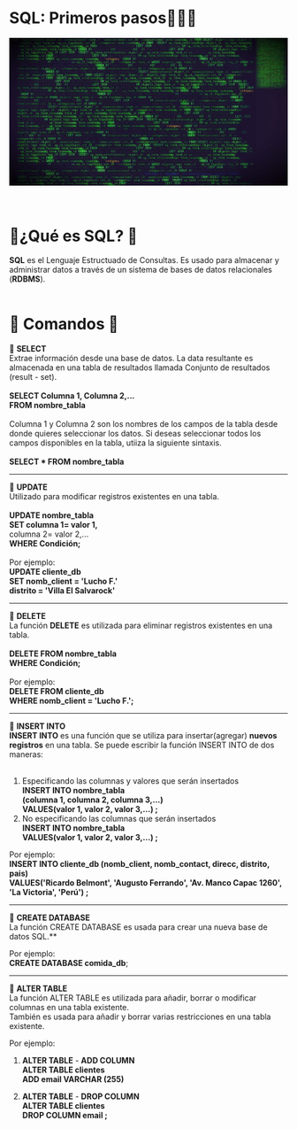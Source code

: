 # SQL: Primeros pasos👨‍💻💊

![wallpaper](images/mysql.jpg)

<br />

<h1>💊¿Qué es SQL? 💊</h1>

<b>**SQL**</b> es el Lenguaje Estructuado de Consultas. Es usado para almacenar y administrar datos a través de un sistema de bases de datos relacionales (**RDBMS**).<br />
<br />

<h1>💊 Comandos 💊</h1>

🌱 **SELECT**<br />
Extrae información desde una base de datos. La data resultante es almacenada en una tabla de resultados llamada Conjunto de resultados (result - set).<br />
<br />
**SELECT Columna 1, Columna 2,...**<br />
**FROM nombre_tabla**<br />
<br />
Columna 1 y Columna 2 son los nombres de los campos de la tabla desde donde quieres seleccionar los datos. Si deseas seleccionar todos los campos disponibles en la tabla, utiiza la siguiente sintaxis.<br />
<br />
**SELECT * FROM nombre_tabla**
*********************************************************************************************************************
🌱 **UPDATE**<br />
Utilizado para modificar registros existentes en una tabla.<br />
<br />
**UPDATE nombre_tabla**<br />
**SET columna 1= valor 1,**<br />
      columna 2= valor 2,...<br />
**WHERE Condición;**<br />
<br />
Por ejemplo:<br />
**UPDATE cliente_db**<br />
**SET nomb_client = 'Lucho F.'**<br />
      **distrito = 'Villa El Salvarock'**<br />
*********************************************************************************************************************
🌱 **DELETE**<br />
La función **DELETE** es utilizada para eliminar registros existentes en una tabla.<br />
<br />
**DELETE FROM nombre_tabla**<br />
**WHERE Condición;**<br />
<br />
Por ejemplo:<br />
**DELETE FROM cliente_db**<br />
**WHERE nomb_client = 'Lucho F.';**<br />
*********************************************************************************************************************
🌱 **INSERT INTO**<br />
**INSERT INTO** es una función que se utiliza para insertar(agregar) **nuevos registros** en una tabla. Se puede escribir la función INSERT INTO de dos maneras:<br />
<br />
1. Especificando las columnas y valores que serán insertados<br />
**INSERT INTO nombre_tabla**<br />
**(columna 1, columna 2, columna 3,...)**<br />
**VALUES(valor 1, valor 2, valor 3,...) ;**<br />
2. No especificando las columnas que serán insertados<br />
**INSERT INTO nombre_tabla**<br />
**VALUES(valor 1, valor 2, valor 3,...) ;**<br />

Por ejemplo:<br />
**INSERT INTO cliente_db (nomb_client, nomb_contact, direcc, distrito, pais)**<br />
**VALUES('Ricardo Belmont', 'Augusto Ferrando', 'Av. Manco Capac 1260', 'La Victoria', 'Perú') ;**<br />
*********************************************************************************************************************
🌱 **CREATE DATABASE**<br />
La función CREATE DATABASE es usada para crear una nueva base de datos SQL.**<br />

Por ejemplo:<br />
**CREATE DATABASE comida_db**;
*********************************************************************************************************************
🌱 **ALTER TABLE**<br />
La función ALTER TABLE es utilizada para añadir, borrar o modificar columnas en una tabla existente.<br />
También es usada para añadir y borrar varias restricciones en una tabla existente.<br />

Por ejemplo:<br />

1. **ALTER TABLE** - **ADD COLUMN**<br />
**ALTER TABLE clientes**<br />
**ADD email VARCHAR (255)**<br />

2. **ALTER TABLE** - **DROP COLUMN**<br />
**ALTER TABLE clientes**<br />
**DROP COLUMN email ;**<br />